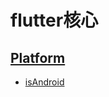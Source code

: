 # flutter核心

## [Platform](https://api.flutter.dev/flutter/package-platform_platform/Platform-class.html)

- [isAndroid](https://api.flutter.dev/flutter/package-platform_platform/Platform/isAndroid.html)

